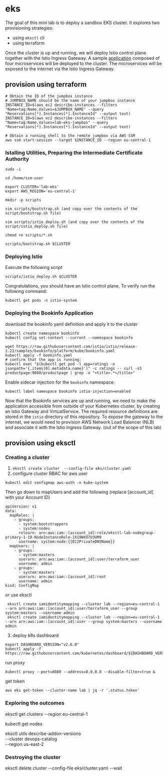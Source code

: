 # eks

The goal of this mini lab is to deploy a sandbox EKS cluster. It explores two provisioning strategies:
- using `eksctl` cli
- using terraform

Once the cluster is up and running, we will deploy Istio control plane together with the Istio Ingress Gateway.
A sample [application](https://istio.io/latest/docs/examples/bookinfo/) composed of four microservices will be deployed to the cluster.
The microservices will be exposed to the internet via the Istio Ingress Gateway.

## provision using terraform

```shell
# Obtain the ID of the jumpbox instance
# JUMPBOX_NAME should be the name of your jumpbox instance
INSTANCE_ID=$(aws ec2 describe-instances --filters "Name=tag:Name,Values=$JUMPBOX_NAME" --query "Reservations[*].Instances[*].InstanceId" --output text)
INSTANCE_ID=$(aws ec2 describe-instances --filters "Name=tag:Name,Values=lab-eks-jumpbox" --query "Reservations[*].Instances[*].InstanceId" --output text)

# Obtain a running shell to the remote jumpbox via AWS SSM
aws ssm start-session --target $INSTANCE_ID --region eu-central-1
```

### Istalling Utilities, Preparing the Intermediate Certificate Authority

```shell
sudo -i

cd /home/ssm-user

export CLUSTER='lab-eks'
export AWS_REGION='eu-central-1'

mkdir -p scripts

vim scripts/bootstrap.sh (and copy over the contents of the script/bootstrap.sh file)

vim scripts/istio_deploy.sh (and copy over the contents of the script/istio_deploy.sh file)

chmod +x scripts/*.sh

scripts/bootstrap.sh $CLUSTER
```

### Deploying Istio

Execute the following script 

```shell
scripts/istio_deploy.sh $CLUSTER
```

Congratulations, you should have an Istio control plane. To verify run the following command:

```shell
kubectl get pods -n istio-system
```

### Deploying the Bookinfo Application

download the bookinfo yaml definition and apply it to the cluster
```shell
kubectl create namespace bookinfo
kubectl config set-context --current --namespace bookinfo

wget https://raw.githubusercontent.com/istio/istio/release-1.21/samples/bookinfo/platform/kube/bookinfo.yaml 
kubectl apply -f bookinfo.yaml
# confirm that the app is running: 
kubectl exec "$(kubectl get pod -l app=ratings -o jsonpath='{.items[0].metadata.name}')" -c ratings -- curl -sS productpage:9080/productpage | grep -o "<title>.*</title>"

```

Enable sidecar injection for the `bookinfo` namespace:
```shell
kubectl label namespace bookinfo istio-injection=enabled
```

Now that the Bookinfo services are up and running, we need to make the application accessible from outside of your Kubernetes cluster, by creating an Istio Gateway and VirtualService.
The required resource definitions are stored in the `istio` directory of this repository.
To expose the gateway to the internet, we would need to provision AWS Network Load Balancer (NLB) and associate it with the Istio Ingress Gateway. (out of the scope of this lab)


## provision using eksctl

### Creating a cluster

1. `eksctl create cluster  --config-file eks/cluster.yaml`
2. configure cluster RBAC for aws user
```
kubectl edit configmap aws-auth -n kube-system
```
Then go down to mapUsers and add the following (replace [account_id] with your Account ID)
```
apiVersion: v1
data:
  mapRoles: |
    - groups:
      - system:bootstrappers
      - system:nodes
      rolearn: arn:aws:iam::[account_id]:role/eksctl-lab-nodegroup-primary-1-18-NodeInstanceRole-1X19WXO7U3UM9
      username: system:node:{{EC2PrivateDNSName}}
  mapUsers: |
    - groups:
      - system:masters
      userarn: arn:aws:iam::[account_id]:user/terraform_user
      username: admin
    - groups:
      - system:masters
      userarn: arn:aws:iam::[account_id]:root
      username: admin
kind: ConfigMap
```
or use eksctl

```
 eksctl create iamidentitymapping --cluster lab --region=eu-central-1 --arn arn:aws:iam::[account_id]:user/terraform_user --group system:masters --username admin
 eksctl create iamidentitymapping --cluster lab --region=eu-central-1 --arn arn:aws:iam::[account_id]:user --group system:masters --username admin
```
3. deploy k8s dashboard

```
export DASHBOARD_VERSION="v2.6.0"
kubectl apply -f https://raw.githubusercontent.com/kubernetes/dashboard/${DASHBOARD_VERSION}/aio/deploy/recommended.yaml
```

run proxy
```
kubectl proxy --port=8080 --address=0.0.0.0 --disable-filter=true &

```
get token
```
aws eks get-token --cluster-name lab | jq -r '.status.token'

```

### Exploring the outcomes

eksctl get clusters --region eu-central-1

kubectl get nodes

eksctl utils describe-addon-versions \
    --cluster devops-catalog \
    --region us-east-2

### Destroying the cluster

eksctl delete cluster  --config-file eks/cluster.yaml  --wait

